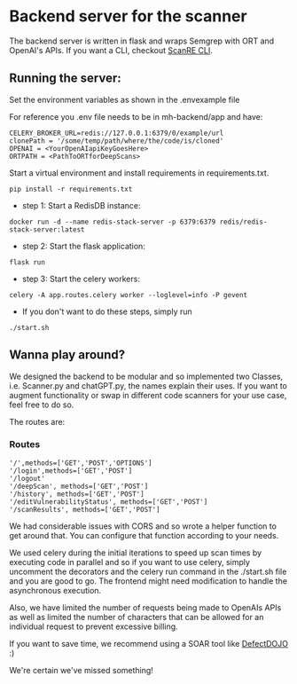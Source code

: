 # Backend server for the scanner

The backend server is written in flask and wraps Semgrep with ORT and OpenAI's APIs. If you want a CLI, checkout <a href="https://github.com/JadenFurtado/ScanRE_CLI">ScanRE CLI</a>. 

## Running the server:

Set the environment variables as shown in the .envexample file

For reference you .env file needs to be in mh-backend/app and have:
```
CELERY_BROKER_URL=redis://127.0.0.1:6379/0/example/url
clonePath = '/some/temp/path/where/the/code/is/cloned'
OPENAI = <YourOpenAIapiKeyGoesHere>
ORTPATH = <PathToORTforDeepScans>
```

Start a virtual environment and install requirements in requirements.txt.

```
pip install -r requirements.txt
```

* step 1: Start a RedisDB instance:

```
docker run -d --name redis-stack-server -p 6379:6379 redis/redis-stack-server:latest
```

* step 2: Start the flask application:

```
flask run
```

* step 3: Start the celery workers:

```
celery -A app.routes.celery worker --loglevel=info -P gevent
```

- If you don't want to do these steps, simply run 

```
./start.sh
```
## Wanna play around?

We designed the backend to be modular and so implemented two Classes, i.e.
Scanner.py and chatGPT.py, the names explain their uses. If you want to augment functionality or swap in different code scanners for your use case, feel free to do so.

The routes are:
### Routes
```
'/',methods=['GET','POST','OPTIONS']
'/login',methods=['GET','POST']
'/logout'
'/deepScan', methods=['GET','POST']
'/history', methods=['GET','POST']
'/editVulnerabilityStatus', methods=['GET','POST']
'/scanResults', methods=['GET','POST']
```

We had considerable issues with CORS and so wrote a helper function to get around that. You can configure that function according to your needs.

We used celery during the initial iterations to speed up scan times by executing code in parallel and so if you want to use celery, simply uncomment the decorators and the celery run command in the ./start.sh file and you are good to go. The frontend might need modification to handle the asynchronous execution.

Also, we have limited the number of requests being made to OpenAIs APIs as well as limited the number of characters that can be allowed for an individual request to prevent excessive billing.

If you want to save time, we recommend using a SOAR tool like <a href='https://github.com/DefectDojo/django-DefectDojo'>DefectDOJO</a> :)

We're certain we've missed something!